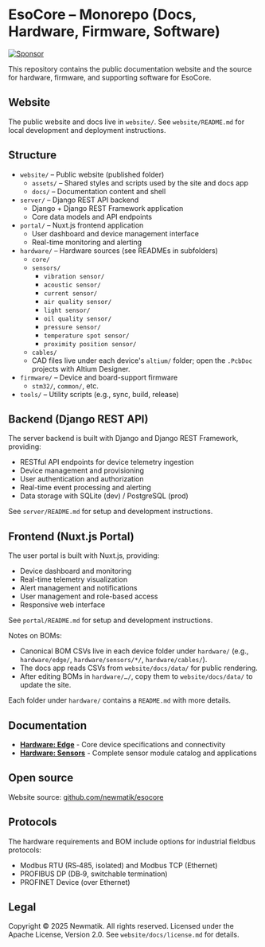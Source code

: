# EsoCore – Monorepo (Docs, Hardware, Firmware, Software)

[![Sponsor](https://img.shields.io/badge/Sponsor-Newmatik-blue?style=for-the-badge&logo=github-sponsors)](https://www.newmatik.com)

This repository contains the public documentation website and the source for hardware, firmware, and supporting software for EsoCore.

## Website

The public website and docs live in `website/`. See `website/README.md` for
local development and deployment instructions.

## Structure

- `website/` – Public website (published folder)
  - `assets/` – Shared styles and scripts used by the site and docs app
  - `docs/` – Documentation content and shell
- `server/` – Django REST API backend
  - Django + Django REST Framework application
  - Core data models and API endpoints
- `portal/` – Nuxt.js frontend application
  - User dashboard and device management interface
  - Real-time monitoring and alerting
- `hardware/` – Hardware sources (see READMEs in subfolders)
  - `core/`
  - `sensors/`
    - `vibration sensor/`
    - `acoustic sensor/`
    - `current sensor/`
    - `air quality sensor/`
    - `light sensor/`
    - `oil quality sensor/`
    - `pressure sensor/`
    - `temperature spot sensor/`
    - `proximity position sensor/`
  - `cables/`
  - CAD files live under each device's `altium/` folder; open the `.PcbDoc` projects with Altium Designer.
- `firmware/` – Device and board-support firmware
  - `stm32/`, `common/`, etc.
- `tools/` – Utility scripts (e.g., sync, build, release)

## Backend (Django REST API)

The server backend is built with Django and Django REST Framework, providing:

- RESTful API endpoints for device telemetry ingestion
- Device management and provisioning
- User authentication and authorization
- Real-time event processing and alerting
- Data storage with SQLite (dev) / PostgreSQL (prod)

See `server/README.md` for setup and development instructions.

## Frontend (Nuxt.js Portal)

The user portal is built with Nuxt.js, providing:

- Device dashboard and monitoring
- Real-time telemetry visualization
- Alert management and notifications
- User management and role-based access
- Responsive web interface

See `portal/README.md` for setup and development instructions.

Notes on BOMs:

- Canonical BOM CSVs live in each device folder under `hardware/` (e.g., `hardware/edge/`, `hardware/sensors/*/`, `hardware/cables/`).
- The docs app reads CSVs from `website/docs/data/` for public rendering.
- After editing BOMs in `hardware/…/`, copy them to `website/docs/data/` to update the site.

Each folder under `hardware/` contains a `README.md` with more details.

## Documentation

- **[Hardware: Edge](website/docs/esocore-edge.md)** - Core device specifications and connectivity
- **[Hardware: Sensors](website/docs/esocore-sensors.md)** - Complete sensor module catalog and applications

## Open source

Website source: [github.com/newmatik/esocore](https://github.com/newmatik/esocore)

## Protocols

The hardware requirements and BOM include options for industrial fieldbus protocols:

- Modbus RTU (RS‑485, isolated) and Modbus TCP (Ethernet)
- PROFIBUS DP (DB‑9, switchable termination)
- PROFINET Device (over Ethernet)

## Legal

Copyright © 2025 Newmatik. All rights reserved.
Licensed under the Apache License, Version 2.0. See `website/docs/license.md` for details.
